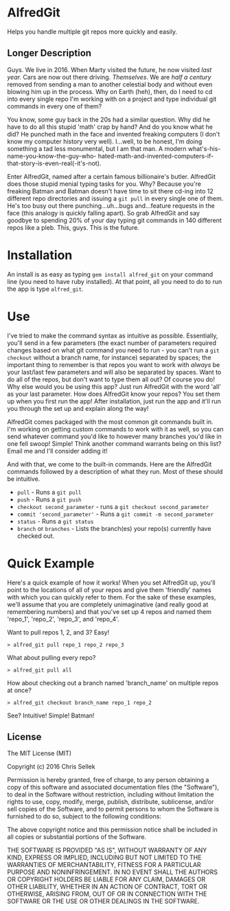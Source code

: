 # AlfredGit
Helps you handle multiple git repos more quickly and easily.

## Longer Description
Guys. We live in 2016. When Marty visited the future, he now visited *last
year.* Cars are now out there driving. *Themselves*. We are *half a
century* removed from sending a man to another celestial body and without even
blowing him up in the process. Why on Earth (heh), then, do I need to cd into
every single repo I'm working with on a project and type individual git commands
in every one of them?

You know, some guy back in the 20s had a similar question. Why did he have to
do all this stupid 'math' crap by hand? And do you know what he did? He punched
math in the face and invented freaking computers (I don't know my computer
history very well). I...well, to be honest, I'm doing something a tad less
monumental, but I am that man. A modern what's-his-name-you-know-the-guy-who-
hated-math-and-invented-computers-if-that-story-is-even-real(-it's-not).

Enter AlfredGit, named after a certain famous billionaire's butler. AlfredGit does
those stupid menial typing tasks for you. Why? Because you're freaking Batman
and Batman doesn't have time to sit there cd-ing into 12 different repo
directories and issuing a `git pull` in every single one of them. He's too
busy out there punching...uh...bugs and...feature requests in the face (this
analogy is quickly falling apart). So grab AlfredGit and say goodbye to
spending 20% of your day typing git commands in 140 different repos like a
pleb. This, guys. This is the future.

# Installation

An install is as easy as typing `gem install alfred_git` on your command line
(you need to have ruby installed). At that point, all you need to do to run
the app is type `alfred_git`.

# Use

I've tried to make the command syntax as intuitive as possible. Essentially,
you'll send in a few parameters (the exact number of parameters required
changes based on what git command you need to run - you can't run a `git
checkout` without a branch name, for instance) separated by spaces; the 
important thing to remember is that repos you want to work with *always* be
your last/last few parameters and will also be separated by spaces. Want to do
all of the repos, but don't want to type them all out? Of course you do! Why
else would you be using this app? Just run AlfredGit with the word 'all' as
your last parameter. How does AlfredGit know your repos? You set them up when
you first run the app! After installation, just run the app and it'll run you
through the set up and explain along the way!

AlfredGit comes packaged with the most common git commands built in. I'm working
on getting custom commands to work with it as well, so you can send whatever
command you'd like to however many branches you'd like in one fell swoop! Simple!
Think another command warrants being on this list? Email me and I'll consider
adding it!

And with that, we come to the built-in commands. Here are the AlfredGit commands
followed by a description of what they run. Most of these should be intuitive.

* `pull` - Runs a `git pull`
* `push` - Runs a `git push`
* `checkout second_parameter` - runs a `git checkout second_parameter`
* `commit 'second_parameter'` - Runs a `git commit -m second_parameter`
* `status` - Runs a `git status`
* `branch` or `branches` - Lists the branch(es) your repo(s) currently have
                           checked out.

# Quick Example
Here's a quick example of how it works! When you set AlfredGit up, you'll point
to the locations of all of your repos and give them 'friendly' names with which
you can quickly refer to them. For the sake of these examples, we'll assume
that you are completely unimaginative (and really good at remembering numbers)
and that you've set up 4 repos and named them 'repo_1', 'repo_2', 'repo_3',
and 'repo_4'.

Want to pull repos 1, 2, and 3? Easy!

`> alfred_git pull repo_1 repo_2 repo_3`

What about pulling every repo?

`> alfred_git pull all`

How about checking out a branch named 'branch_name' on multiple repos at once?

`> alfred_git checkout branch_name repo_1 repo_2`

See? Intuitive! Simple! Batman!

## License
The MIT License (MIT)

Copyright (c) 2016 Chris Sellek

Permission is hereby granted, free of charge, to any person obtaining a copy
of this software and associated documentation files (the "Software"), to deal
in the Software without restriction, including without limitation the rights
to use, copy, modify, merge, publish, distribute, sublicense, and/or sell
copies of the Software, and to permit persons to whom the Software is
furnished to do so, subject to the following conditions:

The above copyright notice and this permission notice shall be included in all
copies or substantial portions of the Software.

THE SOFTWARE IS PROVIDED "AS IS", WITHOUT WARRANTY OF ANY KIND, EXPRESS OR
IMPLIED, INCLUDING BUT NOT LIMITED TO THE WARRANTIES OF MERCHANTABILITY,
FITNESS FOR A PARTICULAR PURPOSE AND NONINFRINGEMENT. IN NO EVENT SHALL THE
AUTHORS OR COPYRIGHT HOLDERS BE LIABLE FOR ANY CLAIM, DAMAGES OR OTHER
LIABILITY, WHETHER IN AN ACTION OF CONTRACT, TORT OR OTHERWISE, ARISING FROM,
OUT OF OR IN CONNECTION WITH THE SOFTWARE OR THE USE OR OTHER DEALINGS IN THE
SOFTWARE.